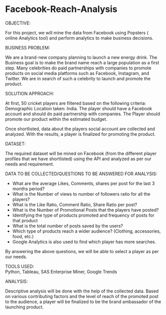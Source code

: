# Facebook-Reach-Analysis

OBJECTIVE:

For this project, we will mine the data from Facebook using Popsters ( online Analytics tool) and perform analytics to make business decisions.
         
BUSINESS PROBLEM:

We are a brand-new company planning to launch a new energy drink. The Business goal is to make the brand name reach a large population as a first step. Many celebrities do paid partnerships with companies to promote products on social media platforms such as Facebook, Instagram, and Twitter. We are in search of such a celebrity to launch and promote the product.

SOLUTION APPROACH:

At first, 50 cricket players are filtered based on the following criteria:
         Demographic Location taken: India.
         The player should have a Facebook account and should do paid partnership with companies.
         The Player should promote our product within the estimated budget.
         
Once shortlisted, data about the players social account are collected and analyzed. With the results, a player is finalized for promoting the product.

DATASET:

The required dataset will be mined on Facebook (from the different player profiles that we have shortlisted) using the API and analyzed as per our needs and requirement. 

DATA TO BE COLLECTED/QUESTIONS TO BE ANSWERED FOR ANALYSIS:
      
- What are the average Likes, Comments, shares per post for the last 3 months period?
- What is the Number of views to number of followers ratio for all the players?
- What is the Like Ratio, Comment Ratio, Share Ratio per post?
- What is the Number of Promotional Posts that the players have posted?
- Identifying the type of products promoted and frequency of posts for that product
- What is the total number of posts saved by the users?
- Which type of products reach a wider audience? (Clothing, accessories, food, etc.)
- Google Analytics is also used to find which player has more searches.

By answering the above questions, we will be able to select a player as per our needs.

TOOLS  USED:
          
Python, Tableau, SAS Enterprise Miner, Google Trends

ANALYSIS:

Descriptive analysis will be done with the help of the collected data. Based on various contributing factors and the level of reach of the promoted post to the audience, a player will be finalized to be the brand ambassador of the launching product.
